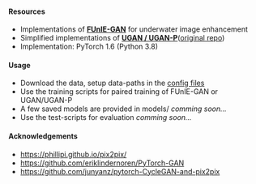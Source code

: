 
#### Resources
- Implementations of **[FUnIE-GAN](https://ieeexplore.ieee.org/document/9001231)** for underwater image enhancement
- Simplified implementations of **[UGAN / UGAN-P](https://ieeexplore.ieee.org/document/8460552)**([original repo](https://github.com/cameronfabbri/Underwater-Color-Correction))
- Implementation: PyTorch 1.6 (Python 3.8)

#### Usage
- Download the data, setup data-paths in the [config files](/configs/)
- Use the training scripts for paired training of FUnIE-GAN or UGAN/UGAN-P 
- A few saved models are provided in models/ *comming soon...*
- Use the test-scripts for evaluation *comming soon...* 

#### Acknowledgements
- https://phillipi.github.io/pix2pix/
- https://github.com/eriklindernoren/PyTorch-GAN
- https://github.com/junyanz/pytorch-CycleGAN-and-pix2pix
